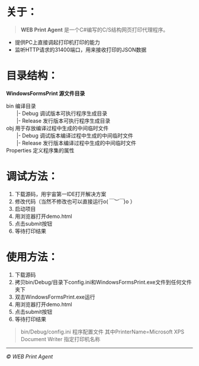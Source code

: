 # 关于：
> **WEB Print Agent** 是一个C#编写的C/S结构网页打印代理程序。

* 提供PC上直接调起打印机打印的能力
* 监听HTTP请求的31400端口，用来接收打印的JSON数据

# 目录结构：
**WindowsFormsPrint 源文件目录**

bin                    编译目录     
　　|- Debug               调试版本可执行程序生成目录       
　　|- Release             发行版本可执行程序生成目录      
obj                    用于存放编译过程中生成的中间临时文件      
　　|- Debug               调试版本编译过程中生成的中间临时文件      
　　|- Release             发行版本编译过程中生成的中间临时文件      
Properties             定义程序集的属性      

# 调试方法：

1.  下载源码，用宇宙第一IDE打开解决方案
2.  修改代码（当然不修改也可以直接运行o(*￣︶￣*)o  ）
3.  启动项目
4.  用浏览器打开demo.html
5.  点击submit按钮
6.  等待打印结果

# 使用方法：

1.  下载源码
2.  拷贝bin/Debug/目录下config.ini和WindowsFormsPrint.exe文件到任何文件夹下
3.   双击WindowsFormsPrint.exe运行
4.  用浏览器打开demo.html
5.  点击submit按钮
6.  等待打印结果

>bin/Debug/config.ini  程序配置文件 其中PrinterName=Microsoft XPS Document Writer 指定打印机名称    

-------------------
*© WEB Print Agent*